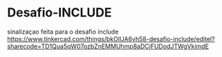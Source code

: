 # Desafio-INCLUDE
sinalizaçao feita para o desafio include
https://www.tinkercad.com/things/bkOIUA6vh58-desafio-include/editel?sharecode=TD1Qua5qW07ozbZnEMMUhmp8aDCjFUDodJTWgVkimdE
